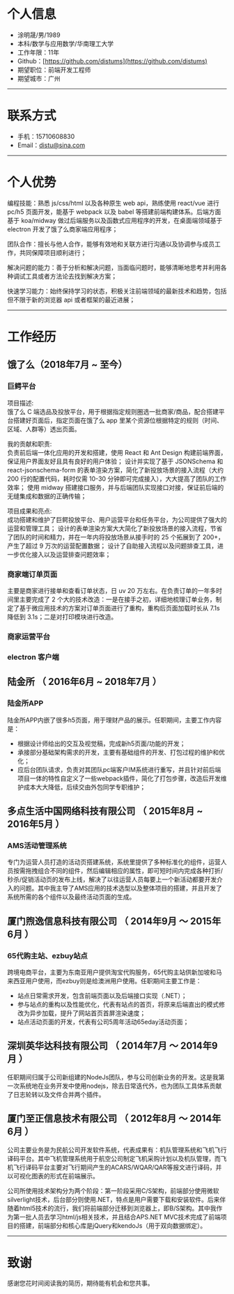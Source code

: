 # 个人信息

- 涂明晟/男/1989
- 本科/数学与应用数学/华南理工大学
- 工作年限：11年
- Github：[https://github.com/distums](https://github.com/distums)
- 期望职位：前端开发工程师
- 期望城市：广州

---

# 联系方式

- 手机：15710608830
- Email：[distu@sina.com](mailto:distu@sina.com)

---

# 个人优势

编程技能：熟悉 js/css/html 以及各种原生 web api，熟练使用 react/vue 进行 pc/h5 页面开发，能基于 webpack 以及 babel 等搭建前端构建体系。后端方面基于 koa/midway 做过后端服务以及函数式应用程序的开发，在桌面端领域基于 electron 开发了饿了么商家端应用程序；

团队合作：擅长与他人合作，能够有效地和关联方进行沟通以及协调参与成员工作，共同保障项目顺利进行；

解决问题的能力：善于分析和解决问题，当面临问题时，能够清晰地思考并利用各种调试工具或者方法论去找到解决方案；

快速学习能力：始终保持学习的状态，积极关注前端领域的最新技术和趋势，包括但不限于新的浏览器 api 或者框架的最近进展；

---

# 工作经历

## 饿了么（2018年7月 ~ 至今）

### 巨鳄平台
项目描述:  
饿了么 C 端选品及投放平台，用于根据指定规则圈选一批商家/商品，配合搭建平台搭建好页面后，指定页面在饿了么 app 里某个资源位根据特定的规则（时间、区域、人群等）透出页面。

我的贡献和职责:  
负责前后端一体化应用的开发和搭建，使用 React 和 Ant Design 构建前端界面，保证用户界面友好且具有良好的用户体验；
设计并实现了基于 JSONSchema 和 react-jsonschema-form 的表单渲染方案，简化了新投放场景的接入流程（大约 200 行的配置代码，耗时仅需 10-30 分钟即可完成接入），大大提高了团队的工作效率；
使用 midway 搭建接口服务，并与后端团队实现接口对接，保证前后端的无缝集成和数据的正确传输；

项目成果和亮点:  
成功搭建和维护了巨鳄投放平台、用户运营平台和任务平台，为公司提供了强大的运营和管理工具；
设计的表单渲染方案大大简化了新投放场景的接入流程，节省了团队的时间和精力，并在一年内将投放场景从接手时的 25 个拓展到了 200+，产生了超过 9 万次的运营配置数据；
设计了自助接入流程以及问题排查工具，进一步优化接入以及运营排查问题效率；

### 商家端订单页面
主要是商家进行接单和查看订单状态，日 uv 20 万左右。在负责订单的一年多时间里主要完成了 2 个大的技术改造：一是在接手之初，详细地梳理订单业务，制定了基于微应用技术的方案对订单页面进行了重构，重构后页面加载时长从 7.1s 降低到 3.1s；二是对打印模块进行改造。
### 商家运营平台
### electron 客户端

## 陆金所 （ 2016年6月 ~ 2018年7月 ）

### 陆金所APP

陆金所APP内嵌了很多h5页面，用于理财产品的展示。任职期间，主要工作内容是：

- 根据设计师给出的交互及视觉稿，完成新h5页面/功能的开发；
- 承接部分基础架构需求的开发，主要有基础组件的开发、打包过程的维护和优化；
- 应后台团队请求，负责对其团队pc端客户IM系统进行重写，并且针对前后端项目一体的特性自定义了一些webpack插件，简化了打包步骤，改造后开发维护成本大大降低，后续交由外包同学专职维护；

## 多点生活中国网络科技有限公司 （ 2015年8月 ~ 2016年5月 ）

### AMS活动管理系统

专门为运营人员打造的活动页搭建系统，系统里提供了多种标准化的组件，运营人员按需拖拽组合不同的组件，然后编辑相应的属性，即可短时间内完成各种打折/秒杀/促销活动页的发布上线，解决了以往运营人员每要上一个新活动都要开发介入的问题。其中我主导了AMS应用的技术选型以及整体项目的搭建，并且开发了系统所需的各个组件以及最终活动页面的生成。

## 厦门煦逸信息科技有限公司 （ 2014年9月 ～ 2015年6月 ）

### 65代购主站、ezbuy站点

跨境电商平台，主要为东南亚用户提供淘宝代购服务，65代购主站供新加坡和马来西亚用户使用，而ezbuy则是给澳洲用户使用。任职期间主要工作是：

- 站点日常需求开发，包含前端页面以及后端接口实现（.NET）；
- 参与站点的重构以及性能优化，代表有站点的首页，将原来后端直出的模式修改为异步加载，提升了网站首页首屏渲染速度；
- 站点活动页面的开发，代表有公司5周年活动65eday活动页面；

## 深圳英华达科技有限公司 （ 2014年7月 ～ 2014年9月 ）

任职期间归属于公司新组建的NodeJs团队，参与公司创新业务的开发。这是我第一次系统地在业务开发中使用nodejs，除去日常迭代外，也为团队工具体系贡献了日志轮转以及文件合并两个插件。

## 厦门至正信息技术有限公司 （ 2012年8月 ～ 2014年6月 ）

公司主要业务是为民航公司开发软件系统，代表成果有：机队管理系统和飞机飞行译码平台。其中飞机管理系统用于航空公司制定飞机采购计划以及机队管理，而飞机飞行译码平台主要对飞行期间产生的ACARS/WQAR/QAR等报文进行译码，并以可视化图表的形式在前端展示。

公司所使用技术架构分为两个阶段：第一阶段采用C/S架构，前端部分使用微软silverlight技术，后台部分则使用.NET，特点是用户需要下载和安装软件。后来伴随着html5技术的流行，我们将前端部分迁移到浏览器上，即B/S架构。其中我作为第一批人员去学习html/js相关技术，并且结合APS.NET MVC技术完成了前端项目的搭建，前端部分和核心库是jQuery和kendoJs（用于双向数据绑定）。

---

# 致谢

感谢您花时间阅读我的简历，期待能有机会和您共事。

